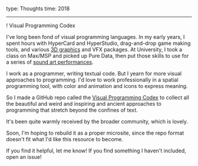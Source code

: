 type: Thoughts
time: 2018

---

<style>
  #wiggle {
    margin: 0;
    z-index: -1;
  }
</style>

<div id="wiggle"></div>

! Visual Programming Codex

I've long been fond of visual programming languages. In my early years, I spent hours with HyperCard and HyperStudio, drag-and-drop game making tools, and various [3D graphics](http://localhost:3000/art/#3d) and VFX packages. At University, I took a class on Max/MSP and picked up Pure Data, then put those skills to use for a series of [sound art performances](http://localhost:3000/performance/#sound-art).

I work as a programmer, writing textual code. But I yearn for more visual approaches to programming. I'd love to work professionally in a spatial programming tool, with color and animation and icons to express meaning.

So I made a GitHub repo called the [Visual Programming Codex](http://github.com/ivanreese/visual-programming-codex) to collect all the beautiful and weird and inspiring and ancient approaches to programming that stretch beyond the confines of text.

It's been quite warmly received by the broader community, which is lovely.

Soon, I'm hoping to rebuild it as a proper microsite, since the repo format doesn't fit what I'd like this resource to become.

If you find it helpful, let me know! If you find something I haven't included, open an issue!

<script>
  var F2, F3, G2, G3, Grad, PI, TAU, clip, fade, grad3, gradP, lerp, p, perlin2, perlin3, perm, scale, seed, simplex2, simplex3;

  PI = Math.PI;

  TAU = PI * 2;

  clip = function(input, inputMin, inputMax) {
    if (inputMin == null) {
      inputMin = 0;
    }
    if (inputMax == null) {
      inputMax = 1;
    }
    return Math.min(inputMax, Math.max(inputMin, input));
  };

  scale = function(input, inputMin, inputMax, outputMin, outputMax, doClip) {
    if (inputMin == null) {
      inputMin = 0;
    }
    if (inputMax == null) {
      inputMax = 1;
    }
    if (outputMin == null) {
      outputMin = 0;
    }
    if (outputMax == null) {
      outputMax = 1;
    }
    if (doClip == null) {
      doClip = false;
    }
    if (inputMin === inputMax) {
      return outputMin;
    }
    if (doClip) {
      input = clip(input, inputMin, inputMax);
    }
    input -= inputMin;
    input /= inputMax - inputMin;
    input *= outputMax - outputMin;
    input += outputMin;
    return input;
  };

  lerp = function(a, b, t) {
    return (1 - t) * a + t * b;
  };

  Grad = function(x, y, z) {
    this.x = x;
    this.y = y;
    this.z = z;
  };

  fade = function(t) {
    return t * t * t * (t * (t * 6 - 15) + 10);
  };

  lerp = function(a, b, t) {
    return (1 - t) * a + t * b;
  };

  Grad.prototype.dot2 = function(x, y) {
    return this.x * x + this.y * y;
  };

  Grad.prototype.dot3 = function(x, y, z) {
    return this.x * x + this.y * y + this.z * z;
  };

  grad3 = [new Grad(1, 1, 0), new Grad(-1, 1, 0), new Grad(1, -1, 0), new Grad(-1, -1, 0), new Grad(1, 0, 1), new Grad(-1, 0, 1), new Grad(1, 0, -1), new Grad(-1, 0, -1), new Grad(0, 1, 1), new Grad(0, -1, 1), new Grad(0, 1, -1), new Grad(0, -1, -1)];

  p = [151, 160, 137, 91, 90, 15, 131, 13, 201, 95, 96, 53, 194, 233, 7, 225, 140, 36, 103, 30, 69, 142, 8, 99, 37, 240, 21, 10, 23, 190, 6, 148, 247, 120, 234, 75, 0, 26, 197, 62, 94, 252, 219, 203, 117, 35, 11, 32, 57, 177, 33, 88, 237, 149, 56, 87, 174, 20, 125, 136, 171, 168, 68, 175, 74, 165, 71, 134, 139, 48, 27, 166, 77, 146, 158, 231, 83, 111, 229, 122, 60, 211, 133, 230, 220, 105, 92, 41, 55, 46, 245, 40, 244, 102, 143, 54, 65, 25, 63, 161, 1, 216, 80, 73, 209, 76, 132, 187, 208, 89, 18, 169, 200, 196, 135, 130, 116, 188, 159, 86, 164, 100, 109, 198, 173, 186, 3, 64, 52, 217, 226, 250, 124, 123, 5, 202, 38, 147, 118, 126, 255, 82, 85, 212, 207, 206, 59, 227, 47, 16, 58, 17, 182, 189, 28, 42, 223, 183, 170, 213, 119, 248, 152, 2, 44, 154, 163, 70, 221, 153, 101, 155, 167, 43, 172, 9, 129, 22, 39, 253, 19, 98, 108, 110, 79, 113, 224, 232, 178, 185, 112, 104, 218, 246, 97, 228, 251, 34, 242, 193, 238, 210, 144, 12, 191, 179, 162, 241, 81, 51, 145, 235, 249, 14, 239, 107, 49, 192, 214, 31, 181, 199, 106, 157, 184, 84, 204, 176, 115, 121, 50, 45, 127, 4, 150, 254, 138, 236, 205, 93, 222, 114, 67, 29, 24, 72, 243, 141, 128, 195, 78, 66, 215, 61, 156, 180];

  perm = new Array(512);

  gradP = new Array(512);

  seed = function(seed) {
    var i, v;
    if (seed > 0 && seed < 1) {
      seed *= 65536;
    }
    seed = Math.floor(seed);
    if (seed < 256) {
      seed |= seed << 8;
    }
    i = 0;
    while (i < 256) {
      v = void 0;
      if (i & 1) {
        v = p[i] ^ seed & 255;
      } else {
        v = p[i] ^ seed >> 8 & 255;
      }
      perm[i] = perm[i + 256] = v;
      gradP[i] = gradP[i + 256] = grad3[v % 12];
      i++;
    }
  };

  seed(0);


  /*
  for(var i=0; i<256; i++) {
    perm[i] = perm[i + 256] = p[i];
    gradP[i] = gradP[i + 256] = grad3[perm[i] % 12];
  }
   */

  F2 = 0.5 * (Math.sqrt(3) - 1);

  G2 = (3 - Math.sqrt(3)) / 6;

  F3 = 1 / 3;

  G3 = 1 / 6;

  simplex2 = function(xin, yin) {
    var gi0, gi1, gi2, i, i1, j, j1, n0, n1, n2, s, t, t0, t1, t2, x0, x1, x2, y0, y1, y2;
    n0 = void 0;
    n1 = void 0;
    n2 = void 0;
    s = (xin + yin) * F2;
    i = Math.floor(xin + s);
    j = Math.floor(yin + s);
    t = (i + j) * G2;
    x0 = xin - i + t;
    y0 = yin - j + t;
    i1 = void 0;
    j1 = void 0;
    if (x0 > y0) {
      i1 = 1;
      j1 = 0;
    } else {
      i1 = 0;
      j1 = 1;
    }
    x1 = x0 - i1 + G2;
    y1 = y0 - j1 + G2;
    x2 = x0 - 1 + 2 * G2;
    y2 = y0 - 1 + 2 * G2;
    i &= 255;
    j &= 255;
    gi0 = gradP[i + perm[j]];
    gi1 = gradP[i + i1 + perm[j + j1]];
    gi2 = gradP[i + 1 + perm[j + 1]];
    t0 = 0.5 - (x0 * x0) - (y0 * y0);
    if (t0 < 0) {
      n0 = 0;
    } else {
      t0 *= t0;
      n0 = t0 * t0 * gi0.dot2(x0, y0);
    }
    t1 = 0.5 - (x1 * x1) - (y1 * y1);
    if (t1 < 0) {
      n1 = 0;
    } else {
      t1 *= t1;
      n1 = t1 * t1 * gi1.dot2(x1, y1);
    }
    t2 = 0.5 - (x2 * x2) - (y2 * y2);
    if (t2 < 0) {
      n2 = 0;
    } else {
      t2 *= t2;
      n2 = t2 * t2 * gi2.dot2(x2, y2);
    }
    return 70 * (n0 + n1 + n2);
  };

  simplex3 = function(xin, yin, zin) {
    var gi0, gi1, gi2, gi3, i, i1, i2, j, j1, j2, k, k1, k2, n0, n1, n2, n3, s, t, t0, t1, t2, t3, x0, x1, x2, x3, y0, y1, y2, y3, z0, z1, z2, z3;
    n0 = void 0;
    n1 = void 0;
    n2 = void 0;
    n3 = void 0;
    s = (xin + yin + zin) * F3;
    i = Math.floor(xin + s);
    j = Math.floor(yin + s);
    k = Math.floor(zin + s);
    t = (i + j + k) * G3;
    x0 = xin - i + t;
    y0 = yin - j + t;
    z0 = zin - k + t;
    i1 = void 0;
    j1 = void 0;
    k1 = void 0;
    i2 = void 0;
    j2 = void 0;
    k2 = void 0;
    if (x0 >= y0) {
      if (y0 >= z0) {
        i1 = 1;
        j1 = 0;
        k1 = 0;
        i2 = 1;
        j2 = 1;
        k2 = 0;
      } else if (x0 >= z0) {
        i1 = 1;
        j1 = 0;
        k1 = 0;
        i2 = 1;
        j2 = 0;
        k2 = 1;
      } else {
        i1 = 0;
        j1 = 0;
        k1 = 1;
        i2 = 1;
        j2 = 0;
        k2 = 1;
      }
    } else {
      if (y0 < z0) {
        i1 = 0;
        j1 = 0;
        k1 = 1;
        i2 = 0;
        j2 = 1;
        k2 = 1;
      } else if (x0 < z0) {
        i1 = 0;
        j1 = 1;
        k1 = 0;
        i2 = 0;
        j2 = 1;
        k2 = 1;
      } else {
        i1 = 0;
        j1 = 1;
        k1 = 0;
        i2 = 1;
        j2 = 1;
        k2 = 0;
      }
    }
    x1 = x0 - i1 + G3;
    y1 = y0 - j1 + G3;
    z1 = z0 - k1 + G3;
    x2 = x0 - i2 + 2 * G3;
    y2 = y0 - j2 + 2 * G3;
    z2 = z0 - k2 + 2 * G3;
    x3 = x0 - 1 + 3 * G3;
    y3 = y0 - 1 + 3 * G3;
    z3 = z0 - 1 + 3 * G3;
    i &= 255;
    j &= 255;
    k &= 255;
    gi0 = gradP[i + perm[j + perm[k]]];
    gi1 = gradP[i + i1 + perm[j + j1 + perm[k + k1]]];
    gi2 = gradP[i + i2 + perm[j + j2 + perm[k + k2]]];
    gi3 = gradP[i + 1 + perm[j + 1 + perm[k + 1]]];
    t0 = 0.6 - (x0 * x0) - (y0 * y0) - (z0 * z0);
    if (t0 < 0) {
      n0 = 0;
    } else {
      t0 *= t0;
      n0 = t0 * t0 * gi0.dot3(x0, y0, z0);
    }
    t1 = 0.6 - (x1 * x1) - (y1 * y1) - (z1 * z1);
    if (t1 < 0) {
      n1 = 0;
    } else {
      t1 *= t1;
      n1 = t1 * t1 * gi1.dot3(x1, y1, z1);
    }
    t2 = 0.6 - (x2 * x2) - (y2 * y2) - (z2 * z2);
    if (t2 < 0) {
      n2 = 0;
    } else {
      t2 *= t2;
      n2 = t2 * t2 * gi2.dot3(x2, y2, z2);
    }
    t3 = 0.6 - (x3 * x3) - (y3 * y3) - (z3 * z3);
    if (t3 < 0) {
      n3 = 0;
    } else {
      t3 *= t3;
      n3 = t3 * t3 * gi3.dot3(x3, y3, z3);
    }
    return 32 * (n0 + n1 + n2 + n3);
  };

  perlin2 = function(x, y) {
    var X, Y, n00, n01, n10, n11, u;
    X = Math.floor(x);
    Y = Math.floor(y);
    x = x - X;
    y = y - Y;
    X = X & 255;
    Y = Y & 255;
    n00 = gradP[X + perm[Y]].dot2(x, y);
    n01 = gradP[X + perm[Y + 1]].dot2(x, y - 1);
    n10 = gradP[X + 1 + perm[Y]].dot2(x - 1, y);
    n11 = gradP[X + 1 + perm[Y + 1]].dot2(x - 1, y - 1);
    u = fade(x);
    return lerp(lerp(n00, n10, u), lerp(n01, n11, u), fade(y));
  };

  perlin3 = function(x, y, z) {
    var X, Y, Z, n000, n001, n010, n011, n100, n101, n110, n111, u, v, w;
    X = Math.floor(x);
    Y = Math.floor(y);
    Z = Math.floor(z);
    x = x - X;
    y = y - Y;
    z = z - Z;
    X = X & 255;
    Y = Y & 255;
    Z = Z & 255;
    n000 = gradP[X + perm[Y + perm[Z]]].dot3(x, y, z);
    n001 = gradP[X + perm[Y + perm[Z + 1]]].dot3(x, y, z - 1);
    n010 = gradP[X + perm[Y + 1 + perm[Z]]].dot3(x, y - 1, z);
    n011 = gradP[X + perm[Y + 1 + perm[Z + 1]]].dot3(x, y - 1, z - 1);
    n100 = gradP[X + 1 + perm[Y + perm[Z]]].dot3(x - 1, y, z);
    n101 = gradP[X + 1 + perm[Y + perm[Z + 1]]].dot3(x - 1, y, z - 1);
    n110 = gradP[X + 1 + perm[Y + 1 + perm[Z]]].dot3(x - 1, y - 1, z);
    n111 = gradP[X + 1 + perm[Y + 1 + perm[Z + 1]]].dot3(x - 1, y - 1, z - 1);
    u = fade(x);
    v = fade(y);
    w = fade(z);
    return lerp(lerp(lerp(n000, n100, u), lerp(n001, n101, u), w), lerp(lerp(n010, n110, u), lerp(n011, n111, u), w), v);
  };

  var container = document.querySelector("#wiggle")
  var API, absolutePos, blurSamples, blurTime, count, dpr, granularity, height, l, len, makeSurface, memoizedNoise, name, noiseMemory, noiseRadius, phase, ref, render, renderMain, renderRequested, requestRender, requestResize, resize, running, surfaceNames, surfaces, width, x1, x2, y1, y2;
  surfaceNames = ["main", "blur"];
  dpr = 1;
  surfaces = {};
  width = 0;
  height = 0;
  running = false;
  renderRequested = false;
  count = 0;
  phase = 0;
  absolutePos = function(elm) {
    elm.style.position = "absolute";
    elm.style.top = elm.style.left = "0";
    return elm.style.width = elm.style.height = "100%";
  };
  makeSurface = function(name) {
    var canvas;
    canvas = document.createElement("canvas");
    container.appendChild(canvas);
    absolutePos(canvas);
    return surfaces[name] = {
      canvas: canvas,
      context: canvas.getContext("2d")
    };
  };
  resize = function() {
    var name, surface;
    width = container.offsetWidth * dpr;
    height = container.offsetHeight * dpr;
    for (name in surfaces) {
      surface = surfaces[name];
      surface.canvas.width = width;
      surface.canvas.height = height;
    }
    return null;
  };
  requestResize = function() {
    var heightChanged, widthChanged;
    widthChanged = 2 < Math.abs(width - container.offsetWidth * dpr);
    heightChanged = 50 < Math.abs(height - container.offsetHeight * dpr);
    if (widthChanged || heightChanged) {
      return requestAnimationFrame(function(time) {
        var first;
        first = true;
        resize();
        if (!renderRequested) {
          return render();
        }
      });
    }
  };
  requestRender = function() {
    if (!renderRequested) {
      renderRequested = true;
      return requestAnimationFrame(render);
    }
  };
  render = function(ms) {
    var t;
    t = ms / 1000;
    renderRequested = false;
    if (isNaN(ms)) {
      return requestRender();
    }
    if (running) {
      requestRender();
    }
    if (document.hidden) {
      return;
    }
    t /= 5;
    return renderMain(t);
  };
  noiseRadius = 0.5;
  x1 = function(t) {
    seed = 317;
    return 0.25 * width + width / 5 * memoizedNoise(seed + noiseRadius * Math.cos(TAU * t * .3), noiseRadius * Math.sin(TAU * t * .3));
  };
  y1 = function(t) {
    seed = 1697;
    return 0.1 * height + 200 + width / 8 * memoizedNoise(seed + noiseRadius * Math.cos(TAU * t * .3), noiseRadius * Math.sin(TAU * t * .3));
  };
  x2 = function(t) {
    seed = 1317;
    return 0.75 * width + width / 8 * memoizedNoise(seed + noiseRadius * Math.cos(TAU * t * .2), noiseRadius * Math.sin(TAU * t * .2));
  };
  y2 = function(t) {
    seed = 697;
    return 0.1 * height + 200 + width / 10 * memoizedNoise(seed + noiseRadius * Math.cos(TAU * t * .2), noiseRadius * Math.sin(TAU * t * .2));
  };
  blurTime = 1;
  blurSamples = 5;
  noiseMemory = [];
  granularity = 0.01;
  window.addEventListener("mousemove", function(e) {
    noiseMemory = [];
    granularity = Math.pow(10, scale(e.clientY, 0, height, -1, -2.5));
    blurSamples = scale(e.clientX, 0, width, 1, 10);
    return blurSamples = Math.floor(blurSamples * blurSamples);
  });
  memoizedNoise = function(x, y) {
    var s, smem, t, tmem;
    t = Math.round(x / granularity);
    s = Math.round(y / granularity);
    tmem = noiseMemory[t] != null ? noiseMemory[t] : noiseMemory[t] = [];
    return smem = tmem[s] != null ? tmem[s] : tmem[s] = simplex2(x, y);
  };
  renderMain = function(time, blur) {
    var alphaCurve, ctx, delay, frac, i, l, m, ref, ref1, results, steps, t, tFrac, x, y;
    ctx = surfaces.main.context;
    ctx.clearRect(0, 0, width, height);
    results = [];
    for (i = l = 0, ref = blurSamples; 0 <= ref ? l < ref : l > ref; i = 0 <= ref ? ++l : --l) {
      tFrac = i / blurSamples;
      t = time - tFrac * blurTime;
      alphaCurve = Math.cos(scale(i, 0, blurSamples, -PI, PI));
      ctx.globalAlpha = scale(alphaCurve, -1, 1, 0.1, .5);
      ctx.beginPath();
      ctx.strokeWidth = 2;
      ctx.strokeStyle = "hsl(311 100% 10%)";
      ctx.moveTo(x1(t), y1(t));
      steps = 100;
      delay = 3;
      for (i = m = 1, ref1 = steps; 1 <= ref1 ? m < ref1 : m > ref1; i = 1 <= ref1 ? ++m : --m) {
        frac = i / steps;
        x = lerp(x1(t - delay * frac), x2(t - delay * (1 - frac)), frac);
        y = lerp(y1(t - delay * frac), y2(t - delay * (1 - frac)), frac);
        ctx.lineTo(x, y);
      }
      results.push(ctx.stroke());
    }
    return results;
  };
  absolutePos(container);

  for (l = 0, len = surfaceNames.length; l < len; l++) {
    name = surfaceNames[l];
    makeSurface(name);
  }
  if ((ref = surfaces.blur) != null) {
    ref.canvas.style["-webkit-filter"] = "blur(20px)";
  }
  window.addEventListener("resize", requestResize);
  resize();
  running = !window.reduceMotion;
  render();
</script>
